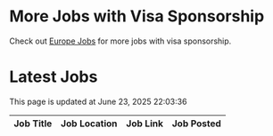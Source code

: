 # More Jobs with Visa Sponsorship

Check out [Europe Jobs](https://github.com/sureshparimi/europejobs#latest-jobs) for more jobs with visa sponsorship.

# Latest Jobs

This page is updated at June 23, 2025 22:03:36

| Job Title | Job Location | Job Link | Job Posted |
| --- | --- | --- | --- |
